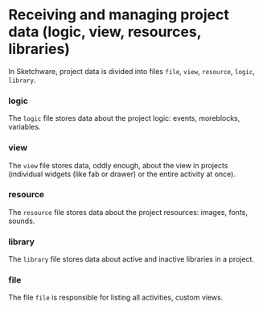 # Receiving and managing project data (logic, view, resources, libraries)
In Sketchware, project data is divided into files `file`, `view`, `resource`, `logic`, `library`.
### logic
The `logic` file stores data about the project logic: events, moreblocks, variables.
### view
The `view` file stores data, oddly enough, about the view in projects (individual widgets (like fab or drawer) 
or the entire activity at once).
### resource
The `resource` file stores data about the project resources: images, fonts, sounds.
### library
The `library` file stores data about active and inactive libraries in a project.
### file
The file `file` is responsible for listing all activities, custom views.